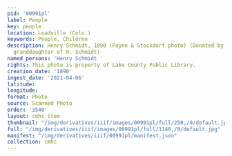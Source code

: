 ```yaml
---
pid: '00991pl'
label: People
key: people
location: Leadville (Colo.)
keywords: People, Children
description: Henry Schmidt, 1890 (Payne & Stockdorf photo) (Donated by Catherine Dymkoski,
  granddaughter of H. Schmidt)
named_persons: 'Henry Schmidt '
rights: This photo is property of Lake County Public Library.
creation_date: '1890'
ingest_date: '2021-04-06'
latitude: 
longitude: 
format: Photo
source: Scanned Photo
order: '3540'
layout: cmhc_item
thumbnail: "/img/derivatives/iiif/images/00991pl/full/250,/0/default.jpg"
full: "/img/derivatives/iiif/images/00991pl/full/1140,/0/default.jpg"
manifest: "/img/derivatives/iiif/00991pl/manifest.json"
collection: cmhc
---
```


